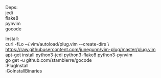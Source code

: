 Deps:  
jedi  
flake8  
pynvim  
gocode  


Install:  
curl -fLo ~/.vim/autoload/plug.vim --create-dirs \  
    https://raw.githubusercontent.com/junegunn/vim-plug/master/plug.vim  
apt-get install python3-jedi python3-flake8 python3-pynvim  
go get -u github.com/stamblerre/gocode  
:PlugInstall  
:GoInstallBinaries  

